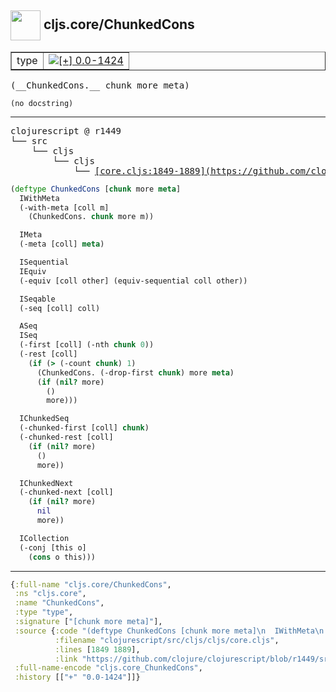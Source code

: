## <img width="48px" valign="middle" src="http://i.imgur.com/Hi20huC.png"> cljs.core/ChunkedCons

 <table border="1">
<tr>
<td>type</td>
<td><a href="https://github.com/cljsinfo/api-refs/tree/0.0-1424"><img valign="middle" alt="[+] 0.0-1424" src="https://img.shields.io/badge/+-0.0--1424-lightgrey.svg"></a> </td>
</tr>
</table>

 <samp>
(__ChunkedCons.__ chunk more meta)<br>
</samp>

```
(no docstring)
```

---

 <pre>
clojurescript @ r1449
└── src
    └── cljs
        └── cljs
            └── <ins>[core.cljs:1849-1889](https://github.com/clojure/clojurescript/blob/r1449/src/cljs/cljs/core.cljs#L1849-L1889)</ins>
</pre>

```clj
(deftype ChunkedCons [chunk more meta]
  IWithMeta
  (-with-meta [coll m]
    (ChunkedCons. chunk more m))

  IMeta
  (-meta [coll] meta)

  ISequential
  IEquiv
  (-equiv [coll other] (equiv-sequential coll other))

  ISeqable
  (-seq [coll] coll)

  ASeq
  ISeq
  (-first [coll] (-nth chunk 0))
  (-rest [coll]
    (if (> (-count chunk) 1)
      (ChunkedCons. (-drop-first chunk) more meta)
      (if (nil? more)
        ()
        more)))

  IChunkedSeq
  (-chunked-first [coll] chunk)
  (-chunked-rest [coll]
    (if (nil? more)
      ()
      more))

  IChunkedNext
  (-chunked-next [coll]
    (if (nil? more)
      nil
      more))

  ICollection
  (-conj [this o]
    (cons o this)))
```


---

```clj
{:full-name "cljs.core/ChunkedCons",
 :ns "cljs.core",
 :name "ChunkedCons",
 :type "type",
 :signature ["[chunk more meta]"],
 :source {:code "(deftype ChunkedCons [chunk more meta]\n  IWithMeta\n  (-with-meta [coll m]\n    (ChunkedCons. chunk more m))\n\n  IMeta\n  (-meta [coll] meta)\n\n  ISequential\n  IEquiv\n  (-equiv [coll other] (equiv-sequential coll other))\n\n  ISeqable\n  (-seq [coll] coll)\n\n  ASeq\n  ISeq\n  (-first [coll] (-nth chunk 0))\n  (-rest [coll]\n    (if (> (-count chunk) 1)\n      (ChunkedCons. (-drop-first chunk) more meta)\n      (if (nil? more)\n        ()\n        more)))\n\n  IChunkedSeq\n  (-chunked-first [coll] chunk)\n  (-chunked-rest [coll]\n    (if (nil? more)\n      ()\n      more))\n\n  IChunkedNext\n  (-chunked-next [coll]\n    (if (nil? more)\n      nil\n      more))\n\n  ICollection\n  (-conj [this o]\n    (cons o this)))",
          :filename "clojurescript/src/cljs/cljs/core.cljs",
          :lines [1849 1889],
          :link "https://github.com/clojure/clojurescript/blob/r1449/src/cljs/cljs/core.cljs#L1849-L1889"},
 :full-name-encode "cljs.core_ChunkedCons",
 :history [["+" "0.0-1424"]]}

```
